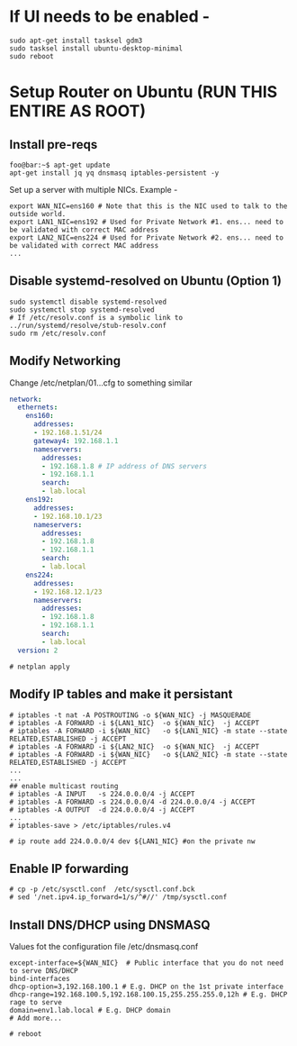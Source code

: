 
# If UI needs to be enabled - 

```console
sudo apt-get install tasksel gdm3
sudo tasksel install ubuntu-desktop-minimal
sudo reboot
```

# Setup Router on Ubuntu (RUN THIS ENTIRE AS ROOT)

## Install pre-reqs

```console
foo@bar:~$ apt-get update
apt-get install jq yq dnsmasq iptables-persistent -y
```

Set up a server with multiple NICs. Example - 

```shell
export WAN_NIC=ens160 # Note that this is the NIC used to talk to the outside world.
export LAN1_NIC=ens192 # Used for Private Network #1. ens... need to be validated with correct MAC address
export LAN2_NIC=ens224 # Used for Private Network #2. ens... need to be validated with correct MAC address
...
```

## Disable systemd-resolved on Ubuntu (Option 1)
```shell
sudo systemctl disable systemd-resolved
sudo systemctl stop systemd-resolved
# If /etc/resolv.conf is a symbolic link to ../run/systemd/resolve/stub-resolv.conf
sudo rm /etc/resolv.conf
```

## Modify Networking
Change /etc/netplan/01...cfg to something similar

```yaml
network:
  ethernets:
    ens160:
      addresses:
      - 192.168.1.51/24
      gateway4: 192.168.1.1
      nameservers:
        addresses:
        - 192.168.1.8 # IP address of DNS servers
        - 192.168.1.1
        search:
        - lab.local
    ens192:
      addresses:
      - 192.168.10.1/23
      nameservers:
        addresses:
        - 192.168.1.8
        - 192.168.1.1
        search:
        - lab.local
    ens224:
      addresses:
      - 192.168.12.1/23
      nameservers:
        addresses:
        - 192.168.1.8
        - 192.168.1.1
        search:
        - lab.local
  version: 2
```

```shell
# netplan apply
```

## Modify IP tables and make it persistant

```shell
# iptables -t nat -A POSTROUTING -o ${WAN_NIC} -j MASQUERADE
# iptables -A FORWARD -i ${LAN1_NIC}  -o ${WAN_NIC}  -j ACCEPT
# iptables -A FORWARD -i ${WAN_NIC}   -o ${LAN1_NIC} -m state --state RELATED,ESTABLISHED -j ACCEPT
# iptables -A FORWARD -i ${LAN2_NIC}  -o ${WAN_NIC}  -j ACCEPT
# iptables -A FORWARD -i ${WAN_NIC}   -o ${LAN2_NIC} -m state --state RELATED,ESTABLISHED -j ACCEPT
...
...
## enable multicast routing
# iptables -A INPUT   -s 224.0.0.0/4 -j ACCEPT
# iptables -A FORWARD -s 224.0.0.0/4 -d 224.0.0.0/4 -j ACCEPT
# iptables -A OUTPUT  -d 224.0.0.0/4 -j ACCEPT
...
# iptables-save > /etc/iptables/rules.v4

# ip route add 224.0.0.0/4 dev ${LAN1_NIC} #on the private nw
```

## Enable IP forwarding 

```shell 
# cp -p /etc/sysctl.conf  /etc/sysctl.conf.bck
# sed '/net.ipv4.ip_forward=1/s/^#//' /tmp/sysctl.conf
```

## Install DNS/DHCP using DNSMASQ

Values fot the configuration file /etc/dnsmasq.conf

```shell
except-interface=${WAN_NIC}  # Public interface that you do not need to serve DNS/DHCP
bind-interfaces
dhcp-option=3,192.168.100.1 # E.g. DHCP on the 1st private interface
dhcp-range=192.168.100.5,192.168.100.15,255.255.255.0,12h # E.g. DHCP rage to serve
domain=env1.lab.local # E.g. DHCP domain
# Add more...
```

```shell
# reboot
```
